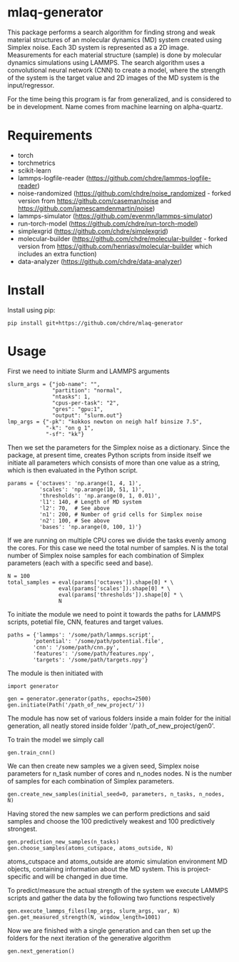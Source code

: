 # mlaq-generator
This package performs a search algorithm for finding strong and weak material structures of an molecular dynamics (MD) system created using Simplex noise. Each 3D system is represented as a 2D image.  Measurements for each material structure (sample) is done by molecular dynamics simulations using LAMMPS. The search algorithm uses a convolutional neural network (CNN) to create a model, where the strength of the system is the target value and 2D images of the MD system is the input/regressor.

For the time being this program is far from generalized, and is considered to be in development. Name comes from machine learning on alpha-quartz.

# Requirements
- torch
- torchmetrics
- scikit-learn 
- lammps-logfile-reader (https://github.com/chdre/lammps-logfile-reader)
- noise-randomized (https://github.com/chdre/noise_randomized - forked version from https://github.com/caseman/noise and https://github.com/jamescamdenmartin/noise)
- lammps-simulator (https://github.com/evenmn/lammps-simulator)
- run-torch-model (https://github.com/chdre/run-torch-model)
- simplexgrid (https://github.com/chdre/simplexgrid)
- molecular-builder (https://github.com/chdre/molecular-builder - forked version from https://github.com/henriasv/molecular-builder which includes an extra function)
- data-analyzer (https://github.com/chdre/data-analyzer)

# Install 
Install using pip:
```
pip install git+https://github.com/chdre/mlaq-generator
```

# Usage
First we need to initiate Slurm and LAMMPS arguments
```
slurm_args = {"job-name": "",
              "partition": "normal",
              "ntasks": 1,
              "cpus-per-task": "2",
              "gres": "gpu:1",
              "output": "slurm.out"}
lmp_args = {"-pk": "kokkos newton on neigh half binsize 7.5",
            "-k": "on g 1",
            "-sf": "kk"}
```
Then we set the parameters for the Simplex noise as a dictionary. Since the package, at present time, creates Python scripts from inside itself we initiate all parameters which consists of more than one value as a string, which is then evaluated in the Python script.
```
params = {'octaves': 'np.arange(1, 4, 1)',
          'scales': 'np.arange(10, 51, 1)',
          'thresholds': 'np.arange(0, 1, 0.01)',
          'l1': 140, # Length of MD system
          'l2': 70,  # See above
          'n1': 200, # Number of grid cells for Simplex noise
          'n2': 100, # See above
          'bases': 'np.arange(0, 100, 1)'}
```

If we are running on multiple CPU cores we divide the tasks evenly among the cores. For this case we need the total number of samples. N is the total number of Simplex noise samples for each combination of Simplex parameters (each with a specific seed and base).
```
N = 100 
total_samples = eval(params['octaves']).shape[0] * \
                eval(params['scales']).shape[0] * \
                eval(params['thresholds']).shape[0] * \
                N
```

To initiate the module we need to point it towards the paths for LAMMPS scripts, potetial file, CNN, features and target values.

```
paths = {'lammps': '/some/path/lammps.script',
        'potential': '/some/path/potential.file',
        'cnn': '/some/path/cnn.py',
        'features': '/some/path/features.npy',
        'targets': '/some/path/targets.npy'}
```
The module is then initiated with

```
import generator

gen = generator.generator(paths, epochs=2500)
gen.initiate(Path('/path_of_new_project/'))
```
The module has now set of various folders inside a main folder for the initial generation, all neatly stored inside folder '/path_of_new_project/gen0'. 

To train the model we simply call

```
gen.train_cnn()
```

We can then create new samples we a given seed, Simplex noise parameters for n_task number of cores and n_nodes nodes. N is the number of samples for each combination of Simplex parameters.

```
gen.create_new_samples(initial_seed=0, parameters, n_tasks, n_nodes, N)
```

Having stored the new samples we can perform predictions and said samples and choose the 100 predictively weakest and 100 predictively strongest. 

```
gen.prediction_new_samples(n_tasks)
gen.choose_samples(atoms_cutspace, atoms_outside, N)
```
atoms_cutspace and atoms_outside are atomic simulation environment MD objects, containing information about the MD system. This is project-specific and will be changed in due time. 

To predict/measure the actual strength of the system we execute LAMMPS scripts and gather the data by the following two functions respectively
```
gen.execute_lammps_files(lmp_args, slurm_args, var, N)
gen.get_measured_strength(N, window_length=1001)
```

Now we are finished with a single generation and can then set up the folders for the next iteration of the generative algorithm

```
gen.next_generation()
```
